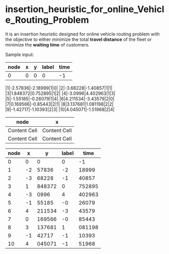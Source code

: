 # insertion_heuristic_for_online_Vehicle_Routing_Problem
It is an insertion heuristic designed for online vehicle routing problem with the objective to either minimize the total **travel distance** of the fleet or minimize the **waiting time** of customers.

Sample input:

| node  | x | y | label | time |
| --- | --- | --- | --- | --- |
| 0 | 0 | 0 | 0 | -1 |

|1|-2.57836|-2.18999|1|0|
|2|-3.68228|-1.40857|1|1|
|3|1.848372|0.752895|1|2|
|4|-3.0996|4.402963|1|3|
|5|-1.55185|-0.26079|1|4|
|6|4.211534|-3.43579|2|0|
|7|0.169566|-0.85443|2|1|
|8|3.137681|1.081198|2|2|
|9|-1.42717|-1.10393|2|3|
|10|4.045071|-1.51968|2|4|

| node  | x |
| ------------- | ------------- |
| Content Cell  | Content Cell  |
| Content Cell  | Content Cell  |


| node | x | y | label | time |
| --- | --- | --- | --- | --- |
| 0 | 0 | 0 | 0 | -1 |
| 1 | -2 |57836 | -2 |18999 | 1 | 0 |
| 2 | -3 |68228 | -1 |40857 | 1 | 1 |
| 3 | 1 |848372 | 0 |752895 | 1 | 2 |
| 4 | -3 |0996 | 4 |402963 | 1 | 3 |
| 5 | -1 |55185 | -0 |26079 | 1 | 4 |
| 6 | 4 |211534 | -3 |43579 | 2 | 0 |
| 7 | 0 |169566 | -0 |85443 | 2 | 1 |
| 8 | 3 |137681 | 1 |081198 | 2 | 2 |
| 9 | -1 |42717 | -1 |10393 | 2 | 3 |
| 10 | 4 |045071 | -1 |51968 | 2 | 4 |
